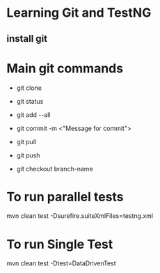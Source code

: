 # Learning Git and TestNG

## install git

# Main git commands

- git clone <url of the repo>

- git status

- git add --all

- git commit -m <"Message for commit">

- git pull

- git push

- git checkout branch-name


# To run parallel tests

mvn clean test -Dsurefire.suiteXmlFiles=testng.xml


# To run Single Test

mvn clean test -Dtest=DataDrivenTest
